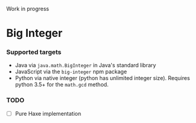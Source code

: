 Work in progress

# Big Integer

### Supported targets

- Java via `java.math.BigInteger` in Java's standard library
- JavaScript via the `big-integer` npm package
- Python via native integer (python has unlimited integer size). Requires python 3.5+ for the `math.gcd` method.


### TODO
- [ ] Pure Haxe implementation